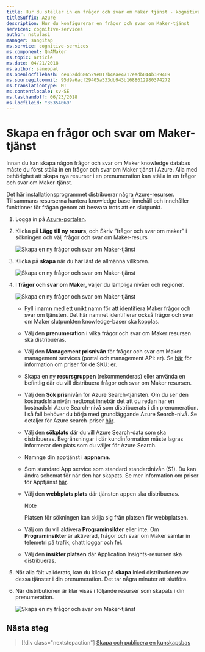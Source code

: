 ```yaml
---
title: Hur du ställer in en frågor och svar om Maker tjänst - kognitiva Microsoft-tjänster | Microsoft Docs
titleSuffix: Azure
description: Hur du konfigurerar en frågor och svar om Maker-tjänst
services: cognitive-services
author: nstulasi
manager: sangitap
ms.service: cognitive-services
ms.component: QnAMaker
ms.topic: article
ms.date: 04/21/2018
ms.author: saneppal
ms.openlocfilehash: ce452dd686529e017b4eae4717eadb044b389409
ms.sourcegitcommit: 95d9a6acf29405a533db943b1688612980374272
ms.translationtype: MT
ms.contentlocale: sv-SE
ms.lasthandoff: 06/23/2018
ms.locfileid: "35354069"
---
```

# <a name="create-a-qna-maker-service"></a>Skapa en frågor och svar om Maker-tjänst

Innan du kan skapa någon frågor och svar om Maker knowledge databas måste du först ställa in en frågor och svar om Maker tjänst i Azure. Alla med behörighet att skapa nya resurser i en prenumeration kan ställa in en frågor och svar om Maker-tjänst.

Det här installationsprogrammet distribuerar några Azure-resurser. Tillsammans resurserna hantera knowledge base-innehåll och innehåller funktioner för frågan genom att besvara trots att en slutpunkt.

1. Logga in på [Azure-portalen](<https://portal.azure.com>).

2.  Klicka på **Lägg till ny resurs**, och Skriv ”frågor och svar om maker” i sökningen och välj frågor och svar om Maker-resurs

    ![Skapa en ny frågor och svar om Maker-tjänst](../media/qnamaker-how-to-setup-service/create-new-resource.png)

3.  Klicka på **skapa** när du har läst de allmänna villkoren.

    ![Skapa en ny frågor och svar om Maker-tjänst](../media/qnamaker-how-to-setup-service/create-new-resource-button.png)

4. I **frågor och svar om Maker**, väljer du lämpliga nivåer och regioner.

    ![Skapa en ny frågor och svar om Maker-tjänst](../media/qnamaker-how-to-setup-service/enter-qnamaker-info.png)

    * Fyll i **namn** med ett unikt namn för att identifiera Maker frågor och svar om tjänsten. Det här namnet identifierar också frågor och svar om Maker slutpunkten knowledge-baser ska kopplas.
    * Välj den **prenumeration** i vilka frågor och svar om Maker resursen ska distribueras.
    * Välj den **Management prisnivån** för frågor och svar om Maker management services (portal och management API: er). Se [här](https://aka.ms/qnamaker-pricing) för information om priser för de SKU: er.
    * Skapa en ny **resursgruppen** (rekommenderas) eller använda en befintlig där du vill distribuera frågor och svar om Maker resursen.
    * Välj den **Sök prisnivån** för Azure Search-tjänsten. Om du ser den kostnadsfria nivån nedtonat innebär det att du redan har en kostnadsfri Azure Search-nivå som distribuerats i din prenumeration. I så fall behöver du börja med grundläggande Azure Search-nivå. Se detaljer för Azure search-priser [här](https://azure.microsoft.com/en-us/pricing/details/search/).
    * Välj den **sökplats** där du vill Azure Search-data som ska distribueras. Begränsningar i där kundinformation måste lagras informerar den plats som du väljer för Azure Search.
    * Namnge din apptjänst i **appnamn**.
    * Som standard App service som standard standardnivån (S1). Du kan ändra schemat för när den har skapats. Se mer information om priser för Apptjänst [här](https://azure.microsoft.com/en-in/pricing/details/app-service/).
    * Välj den **webbplats plats** där tjänsten appen ska distribueras.

        > [!NOTE]
        > Platsen för sökningen kan skilja sig från platsen för webbplatsen.

    * Välj om du vill aktivera **Programinsikter** eller inte. Om **Programinsikter** är aktiverad, frågor och svar om Maker samlar in telemetri på trafik, chatt loggar och fel.
    * Välj den **insikter platsen** där Application Insights-resursen ska distribueras.

5. När alla fält validerats, kan du klicka på **skapa** Inled distributionen av dessa tjänster i din prenumeration. Det tar några minuter att slutföra.

6.  När distributionen är klar visas i följande resurser som skapats i din prenumeration.

    ![Skapa en ny frågor och svar om Maker-tjänst](../media/qnamaker-how-to-setup-service/resources-created.png)

## <a name="next-steps"></a>Nästa steg

> [!div class="nextstepaction"]
> [Skapa och publicera en kunskapsbas](../Quickstarts/create-publish-knowledge-base.md)